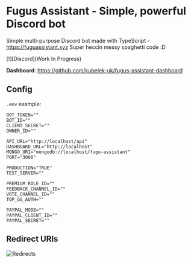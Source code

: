 # Fugus Assistant - Simple, powerful Discord bot
Simple multi-purpose Discord bot made with TypeScript - https://fuguassistant.xyz
Super heccin messy spaghetti code :D

[!][Discord](Work In Progress)



**Dashboard**: https://github.com/kubelek-uk/fugus-assistant-dashboard

## Config
`.env` example:
```.env
BOT_TOKEN=""
BOT_ID=""
CLIENT_SECRET=""
OWNER_ID=""

API_URL="http://localhost/api"
DASHBOARD_URL="http://localhost"
MONGO_URI="mongodb://localhost/fugu-assistant"
PORT="3000"

PRODUCTION="TRUE"
TEST_SERVER=""

PREMIUM_ROLE_ID=""
FEEDBACK_CHANNEL_ID=""
VOTE_CHANNEL_ID=""
TOP_GG_AUTH=""

PAYPAL_MODE=""
PAYPAL_CLIENT_ID=""
PAYPAL_SECRET=""
```

## Redirect URIs
![Redirects](https://i.ibb.co/9pbfVwL/updated-redirects.png)
